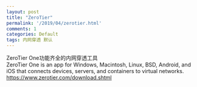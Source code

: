 ```yaml
---
layout: post
title: "ZeroTier"
permalink: '/2019/04/zerotier.html'
comments: 1
categories: Default
tags: 内网穿透 默认
---
```

ZeroTier One功能齐全的内网穿透工具  
ZeroTier One is an app for Windows, Macintosh, Linux, BSD, Android, and iOS that connects devices, servers, and containers to virtual networks.  
https://www.zerotier.com/download.shtml